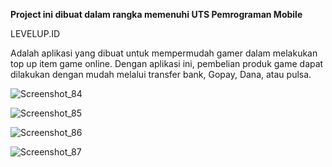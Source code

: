 ******Project ini dibuat dalam rangka memenuhi UTS Pemrograman Mobile******


LEVELUP.ID

Adalah aplikasi yang dibuat untuk mempermudah gamer dalam melakukan top up item game online. Dengan aplikasi ini, pembelian produk game dapat dilakukan dengan mudah melalui transfer bank, Gopay, Dana, atau pulsa.

![Screenshot_84](https://github.com/Irfan-bot/ProjectUTS/assets/56944673/4d5cccc7-eb79-4c25-a36c-f84ef0dbacde)

![Screenshot_85](https://github.com/Irfan-bot/ProjectUTS/assets/56944673/47ab2e83-91e1-436c-b2eb-1cc377993808)

![Screenshot_86](https://github.com/Irfan-bot/ProjectUTS/assets/56944673/931562cc-ea29-4f2d-a6e0-8296afc37e9e)

![Screenshot_87](https://github.com/Irfan-bot/ProjectUTS/assets/56944673/499721e0-e1d6-4d9a-9063-a6dacef611ed)
